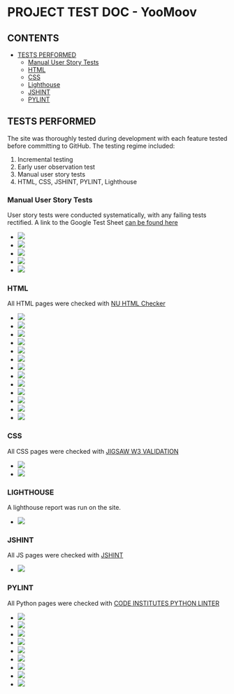 # PROJECT TEST DOC - YooMoov

## CONTENTS
* [TESTS PERFORMED](#tests-performed)
  * [Manual User Story Tests](#manual-user-story-tests)
  * [HTML](#html)
  * [CSS](#css)
  * [Lighthouse](#lighthouse)
  * [JSHINT](#jshint)
  * [PYLINT](#pylint)




## TESTS PERFORMED
  The site was thoroughly tested during development with each feature tested before committing to GitHub.  The testing regime included:
  1. Incremental testing
  2. Early user observation test
  3. Manual user story tests
  4. HTML, CSS, JSHINT, PYLINT, Lighthouse

  ### Manual User Story Tests
  User story tests were conducted systematically, with any failing tests rectified.  A link to the Google Test Sheet [can be found here](https://docs.google.com/spreadsheets/d/1qAa4tR_dnJwZkhPTGCNh35P1FVwFQc9NjnrO-5prhpI/edit#gid=0)
  - <img src="/workspace/pp4-yoomoov/documentation/testing/user_test_manual_1.png">
  - <img src="/workspace/pp4-yoomoov/documentation/testing/user_test_manual_2.png">
  - <img src="/workspace/pp4-yoomoov/documentation/testing/user_test_manual_3.png">
  - <img src="/workspace/pp4-yoomoov/documentation/testing/user_test_manual_4.png">
  - <img src="/workspace/pp4-yoomoov/documentation/testing/user_test_manual_5.png">


  ### HTML
  All HTML pages were checked with [NU HTML Checker](https://validator.w3.org/nu/)
  - <img src="/workspace/pp4-yoomoov/documentation/testing/html_results_index.png">
  - <img src="/workspace/pp4-yoomoov/documentation/testing/html_results_services.png">
  - <img src="/workspace/pp4-yoomoov/documentation/testing/html_results_all_vans.png">
  - <img src="/workspace/pp4-yoomoov/documentation/testing/html_results_van_filter.png">
  - <img src="/workspace/pp4-yoomoov/documentation/testing/html_results_van_detail.png">
  - <img src="/workspace/pp4-yoomoov/documentation/testing/html_results_dashboard.png">
  - <img src="/workspace/pp4-yoomoov/documentation/testing/html_results_edit_booking.png">
  - <img src="/workspace/pp4-yoomoov/documentation/testing/html_results_contact.png">
  - <img src="/workspace/pp4-yoomoov/documentation/testing/html_results_delete_booking.png">
  - <img src="/workspace/pp4-yoomoov/documentation/testing/html_results_leave_feedback.png">
  - <img src="/workspace/pp4-yoomoov/documentation/testing/html_results_sign_up.png">
  - <img src="/workspace/pp4-yoomoov/documentation/testing/html_results_login.png">
  - <img src="/workspace/pp4-yoomoov/documentation/testing/html_results_on_screen_messages.png">

  ### CSS
  All CSS pages were checked with [JIGSAW W3 VALIDATION](https://jigsaw.w3.org/css-validator/)
   - <img src="/workspace/pp4-yoomoov/documentation/testing/w3c_admin_css_results.png">
   - <img src="/workspace/pp4-yoomoov/documentation/testing/w3c_style_css_results.png">

  ### LIGHTHOUSE
  A lighthouse report was run on the site.
  - <img src="/workspace/pp4-yoomoov/documentation/testing/lighthouse_results_index.png">


  ### JSHINT
  All JS pages were checked with [JSHINT](https://jshint.com/)
  - <img src="/workspace/pp4-yoomoov/documentation/testing/jshint_results.png">

  ### PYLINT
  All Python pages were checked with [CODE INSTITUTES PYTHON LINTER](https://pep8ci.herokuapp.com/)
  - <img src="/workspace/pp4-yoomoov/documentation/testing/pylint_results_admin.png">
  - <img src="/workspace/pp4-yoomoov/documentation/testing/pylint_results_apps.png">
  - <img src="/workspace/pp4-yoomoov/documentation/testing/pylint_results_choices.png">
  - <img src="/workspace/pp4-yoomoov/documentation/testing/pylint_results_context_processors.png">
  - <img src="/workspace/pp4-yoomoov/documentation/testing/pylint_results_forms.png">
  - <img src="/workspace/pp4-yoomoov/documentation/testing/pylint_results_models.png">
  - <img src="/workspace/pp4-yoomoov/documentation/testing/pylint_results_project_urls.png">
  - <img src="/workspace/pp4-yoomoov/documentation/testing/pylint_results_urls.png">
  - <img src="/workspace/pp4-yoomoov/documentation/testing/pylint_results_views.png">


